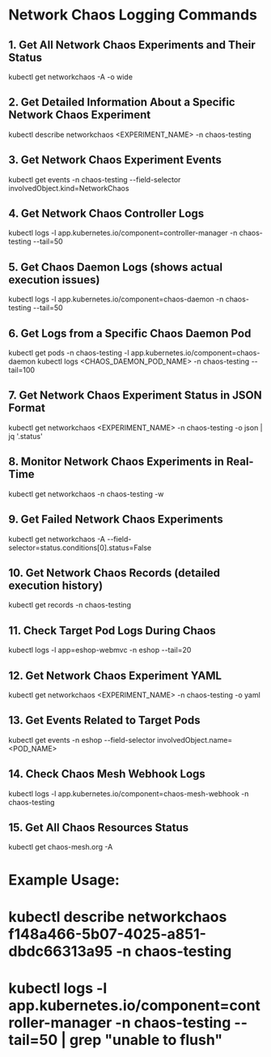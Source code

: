 # Network Chaos Logging Commands

## 1. Get All Network Chaos Experiments and Their Status
kubectl get networkchaos -A -o wide

## 2. Get Detailed Information About a Specific Network Chaos Experiment
kubectl describe networkchaos <EXPERIMENT_NAME> -n chaos-testing

## 3. Get Network Chaos Experiment Events
kubectl get events -n chaos-testing --field-selector involvedObject.kind=NetworkChaos

## 4. Get Network Chaos Controller Logs
kubectl logs -l app.kubernetes.io/component=controller-manager -n chaos-testing --tail=50

## 5. Get Chaos Daemon Logs (shows actual execution issues)
kubectl logs -l app.kubernetes.io/component=chaos-daemon -n chaos-testing --tail=50

## 6. Get Logs from a Specific Chaos Daemon Pod
kubectl get pods -n chaos-testing -l app.kubernetes.io/component=chaos-daemon
kubectl logs <CHAOS_DAEMON_POD_NAME> -n chaos-testing --tail=100

## 7. Get Network Chaos Experiment Status in JSON Format
kubectl get networkchaos <EXPERIMENT_NAME> -n chaos-testing -o json | jq '.status'

## 8. Monitor Network Chaos Experiments in Real-Time
kubectl get networkchaos -n chaos-testing -w

## 9. Get Failed Network Chaos Experiments
kubectl get networkchaos -A --field-selector=status.conditions[0].status=False

## 10. Get Network Chaos Records (detailed execution history)
kubectl get records -n chaos-testing

## 11. Check Target Pod Logs During Chaos
kubectl logs -l app=eshop-webmvc -n eshop --tail=20

## 12. Get Network Chaos Experiment YAML
kubectl get networkchaos <EXPERIMENT_NAME> -n chaos-testing -o yaml

## 13. Get Events Related to Target Pods
kubectl get events -n eshop --field-selector involvedObject.name=<POD_NAME>

## 14. Check Chaos Mesh Webhook Logs
kubectl logs -l app.kubernetes.io/component=chaos-mesh-webhook -n chaos-testing

## 15. Get All Chaos Resources Status
kubectl get chaos-mesh.org -A

# Example Usage:
# kubectl describe networkchaos f148a466-5b07-4025-a851-dbdc66313a95 -n chaos-testing
# kubectl logs -l app.kubernetes.io/component=controller-manager -n chaos-testing --tail=50 | grep "unable to flush"
